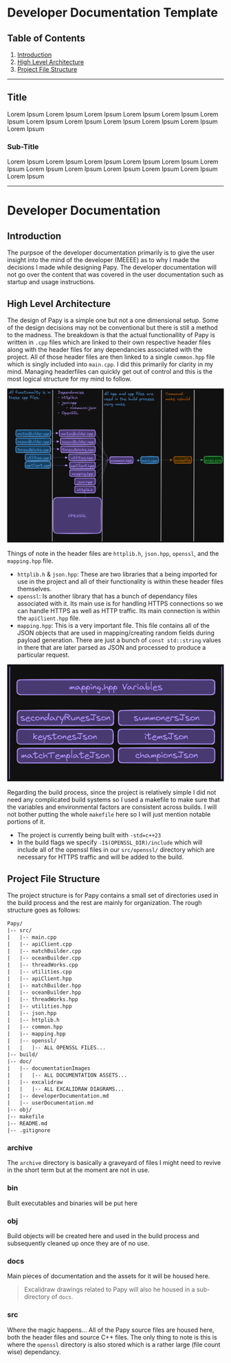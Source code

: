 # Developer Documentation Template

## Table of Contents
1. [Introduction](#introduction)
2. [High Level Architecture](#high-level-architecture)
3. [Project File Structure](#project-file-structure)

---

## Title
Lorem Ipsum Lorem Ipsum Lorem Ipsum Lorem Ipsum Lorem Ipsum Lorem Ipsum Lorem Ipsum Lorem Ipsum Lorem Ipsum Lorem Ipsum Lorem Ipsum Lorem Ipsum 

### Sub-Title
Lorem Ipsum Lorem Ipsum Lorem Ipsum Lorem Ipsum Lorem Ipsum Lorem Ipsum Lorem Ipsum Lorem Ipsum Lorem Ipsum Lorem Ipsum Lorem Ipsum Lorem Ipsum 

---

# Developer Documentation

## Introduction

The purpsoe of the developer documentation primarily is to give the user insight into the mind of the developer (MEEEE) as to why I made the decisions I made while designing Papy. The developer documentation will not go over the content that was covered in the user documentation such as startup and usage instructions.

## High Level Architecture

The design of Papy is a simple one but not a one dimensional setup. Some of the design decisions may not be conventional but there is still a method to the madness. The breakdown is that the actual functionallity of Papy is written in `.cpp` files which are linked to their own respective header files along with the header files for any dependancies associated with the project. All of those header files are then linked to a single `common.hpp` file which is singly included into `main.cpp`. I did this primarily for clarity in my mind. Managing headerfiles can quickly get out of control and this is the most logical structure for my mind to follow.

![Papy Architecture](documentationImages/papyArchitecture.png "Papy Architecture")

Things of note in the header files are `httplib.h`, `json.hpp`, `openssl`, and the `mapping.hpp` file.

- `httplib.h` & `json.hpp`: These are two libraries that a being imported for use in the project and all of their functionality is within these header files themselves.
- `openssl`: Is another library that has a bunch of dependancy files associated with it. Its main use is for handling HTTPS connections so we can handle HTTPS as well as HTTP traffic. Its main connection is within the `apiClient.hpp` file.
- `mapping.hpp`: This is a very important file. This file contains all of the JSON objects that are used in mapping/creating random fields during payload generation. There are just a bunch of `const std::string` values in there that are later parsed as JSON and processed to produce a particular request.

![mapping.hpp contents](documentationImages/mapping.png "mapping.hpp contents")

Regarding the build process, since the project is relatively simple I did not need any complicated build systems so I used a makefile to make sure that the variables and environmental factors are consistent across builds. I will not bother putting the whole `makefile` here so I will just mention notable portions of it. 

- The project is currently being built with `-std=c++23`
- In the build flags we specify `-I$(OPENSSL_DIR)/include` which will include all of the openssl files in our `src/openssl/` directory which are necessary for HTTPS traffic and will be added to the build.  


## Project File Structure
The project structure is for Papy contains a small set of directories used in the build process and the rest are mainly for organization. The rough structure goes as follows:

```
Papy/
|-- src/
|   |-- main.cpp
|   |-- apiClient.cpp
|   |-- matchBuilder.cpp
|   |-- oceanBuilder.cpp
|   |-- threadWorks.cpp
|   |-- utilities.cpp
|   |-- apiClient.hpp
|   |-- matchBuilder.hpp
|   |-- oceanBuilder.hpp
|   |-- threadWorks.hpp
|   |-- utilities.hpp
|   |-- json.hpp
|   |-- httplib.h
|   |-- common.hpp
|   |-- mapping.hpp
|   |-- openssl/
|   |   |-- ALL OPENSSL FILES...
|-- build/
|-- doc/
|   |-- documentationImages
|   |   |-- ALL DOCUMENTATION ASSETS...
|   |-- excalidraw
|   |   |-- ALL EXCALIDRAW DIAGRAMS...
|   |-- developerDocumentation.md
|   |-- userDocumentation.md
|-- obj/
|-- makefile
|-- README.md
|-- .gitignore
```

### archive
The `archive` directory is basically a graveyard of files I might need to revive in the short term but at the moment are not in use.

### bin
Built executables and binaries will be put here

### obj
Build objects will be created here and used in the build process and subsequently cleaned up once they are of no use.

### docs 
Main pieces of documentation and the assets for it will be housed here. 
> Excalidraw drawings related to Papy will also he housed in a sub-directory of `docs`.

### src
Where the magic happens...
All of the Papy source files are housed here, both the header files and source C++ files. The only thing to note is this is where the `openssl` directory is also stored which is a rather large (file count wise) dependancy.
